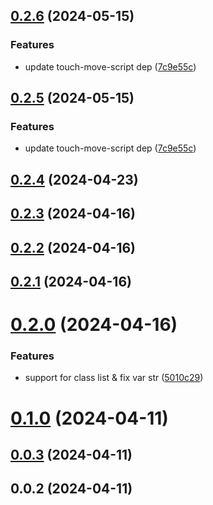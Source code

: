 ## [0.2.6](https://github.com/PengBoUESTC/vite-plugin-els-movable/compare/v0.2.4...v0.2.6) (2024-05-15)


### Features

* update touch-move-script dep ([7c9e55c](https://github.com/PengBoUESTC/vite-plugin-els-movable/commit/7c9e55cfa6ecf34bf27578ee457762480c325efa))



## [0.2.5](https://github.com/PengBoUESTC/vite-plugin-els-movable/compare/v0.2.4...v0.2.5) (2024-05-15)


### Features

* update touch-move-script dep ([7c9e55c](https://github.com/PengBoUESTC/vite-plugin-els-movable/commit/7c9e55cfa6ecf34bf27578ee457762480c325efa))



## [0.2.4](https://github.com/PengBoUESTC/vite-plugin-els-movable/compare/v0.2.3...v0.2.4) (2024-04-23)



## [0.2.3](https://github.com/PengBoUESTC/vite-plugin-els-movable/compare/v0.2.2...v0.2.3) (2024-04-16)



## [0.2.2](https://github.com/PengBoUESTC/vite-plugin-els-movable/compare/v0.2.1...v0.2.2) (2024-04-16)



## [0.2.1](https://github.com/PengBoUESTC/vite-plugin-els-movable/compare/v0.2.0...v0.2.1) (2024-04-16)



# [0.2.0](https://github.com/PengBoUESTC/vite-plugin-els-movable/compare/v0.1.0...v0.2.0) (2024-04-16)


### Features

* support for class list & fix var str ([5010c29](https://github.com/PengBoUESTC/vite-plugin-els-movable/commit/5010c29f749e591a80bc3bfeb76d61f9512390cf))



# [0.1.0](https://github.com/PengBoUESTC/vite-plugin-els-movable/compare/v0.0.3...v0.1.0) (2024-04-11)



## [0.0.3](https://github.com/PengBoUESTC/vite-plugin-els-movable/compare/v0.0.2...v0.0.3) (2024-04-11)



## 0.0.2 (2024-04-11)



